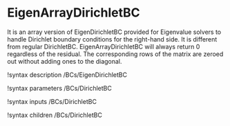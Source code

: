 # EigenArrayDirichletBC

It is an array version of EigenDirichletBC provided for Eigenvalue solvers to handle Dirichlet boundary conditions for the right-hand side. It is different from regular DirichletBC. EigenArrayDirichletBC will always return 0 regardless of the residual. The corresponding rows of the matrix are zeroed out without adding ones to the diagonal.

!syntax description /BCs/EigenDirichletBC

!syntax parameters /BCs/DirichletBC

!syntax inputs /BCs/DirichletBC

!syntax children /BCs/DirichletBC
